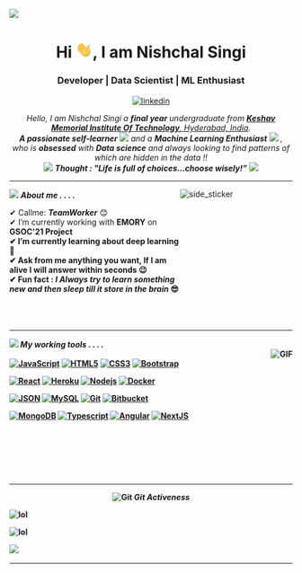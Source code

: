 <!-- <p align="center">
  <img src="https://videohive.img.customer.envatousercontent.com/files/302f8530-dcca-433b-b8ee-ddc29d6da06b/inline_image_preview.jpg?auto=compress%2Cformat&fit=crop&crop=top&max-h=8000&max-w=590&s=07d8de36fe85aba7c3a425a60dadf578" height="300" alt="pic" />
</p> -->
![](https://github.com/halfrost/halfrost/blob/master/icons/header_.png)
<br>

  <h1 align="center">Hi <img src="https://raw.githubusercontent.com/ABSphreak/ABSphreak/master/gifs/Hi.gif" width="30px">, I am Nishchal Singi </h1>
  <h3 align="center">Developer | Data Scientist | ML Enthusiast </h3>
  <p align="center">
    <a href="https://www.linkedin.com/in/nishchal-singi-6b37901ab/" target="blank"><img align="center" src="https://cdn-icons-png.flaticon.com/512/2111/2111465.png" alt="linkedin" height="40" width="40" /></a>  
<!--     <a href="https://www.kaggle.com/ovinduwijethunge" target="blank"><img align="center" src="https://www.vectorlogo.zone/logos/kaggle/kaggle-icon.svg" alt="kaggle_ovindu" height="30" width="40" /></a>
    <a href="https://www.instagram.com/ovindu_vesuvius/" target="blank"><img align="center" src="https://image.flaticon.com/icons/png/128/174/174855.png" alt="insta_ovindu" height="30" width="40" /></a>
    <a href="https://www.facebook.com/ovindu.wijethunge.7/" target="blank"><img align="center" src="https://www.svgrepo.com/show/299425/facebook.svg" alt="fb_ovindu" height="30" width="40" /></a>
     <a href = "mailto: oumw.udesh@gmail.com"><img align="center" src="https://seeklogo.com/images/G/gmail-new-2020-logo-32DBE11BB4-seeklogo.com.png" height="30" width="40" /></a> -->
  </p>
</p>



<p align="center">
  <em>
    Hello, I am Nishchal Singi a <b>final year</b> undergraduate from <a href="https://kmit.in/"> <b>Keshav Memorial Institute Of Technology</b>, Hyderabad, India</a>. <br>
    <b>A passionate self-learner</b> <img src="https://github.com/TheDudeThatCode/TheDudeThatCode/blob/master/Assets/Developer.gif" width="30px"> and a <b>Machine Learning Enthusiast</b>&nbsp;<img src="https://github.com/TheDudeThatCode/TheDudeThatCode/blob/master/Assets/Designer.gif" width="36px">&nbsp,<br>who is <b>obsessed</b>
    with <b>Data science</b> and always looking to find patterns of which are hidden in the data !!
  </em> 
  <br>
  <img src="https://media.giphy.com/media/gH3LO09IOiZIqePwv9/giphy.gif" width="50" /> <b><i align="center">Thought : "Life is full of choices…choose wisely!”</i></b> <img src="https://media.giphy.com/media/qjqUcgIyRjsl2/giphy.gif" width="50" />
</p>

<hr>
<img align="right" width=200px height=200px alt="side_sticker" src="https://media.giphy.com/media/TEnXkcsHrP4YedChhA/giphy.gif" />

<img src="https://media.giphy.com/media/iY8CRBdQXODJSCERIr/giphy.gif" width="30px">&nbsp;***About me . . . .***

✔ Callme: ***TeamWorker*** 😊 <br>
✔ I’m currently working with <b>EMORY</b> on <b>GSOC'21<b> Project<br>
✔ I’m currently learning about **deep learning**🥰<br>
✔ Ask from me anything you want, If I am alive I will answer within seconds 😉<br>
✔ Fun fact : *I Always try to learn something new and then sleep till it store in the brain* 😎<br><br><br><br>

  <hr>

<img src="https://media.giphy.com/media/iY8CRBdQXODJSCERIr/giphy.gif" width="30px">&nbsp;***My working tools . . . .***
  <br>
   <img align="right" alt="GIF" src="https://media.giphy.com/media/836HiJc7pgzy8iNXCn/giphy.gif" />
<br />
 [![JavaScript](https://img.shields.io/badge/-JavaScript-black?style=flat&logo=javascript&link=https://github.com/Nishchal-007)](https://github.com/Nishchal-007) 
  [![HTML5](https://img.shields.io/badge/-HTML5-E34F26?style=flat&logo=html5&logoColor=white&link=https://github.com/Nishchal-007)](https://github.com/Nishchal-007) 
  [![CSS3](https://img.shields.io/badge/-CSS3-1572B6?style=flat&logo=css3&link=https://github.com/Nishchal-007)](https://github.com/Nishchal-007) 
  [![Bootstrap](https://img.shields.io/badge/-Bootstrap-563D7C?style=flat&logo=bootstrap&link=https://github.com/Nishchal-007)](https://github.com/Nishchal-007)
  
  [![React](https://img.shields.io/badge/-React-black?style=flat&logo=react&link=https://github.com/Nishchal-007)](https://github.com/Nishchal-007) 
  [![Heroku](https://img.shields.io/badge/-Heroku-gray?style=flat&logo=heroku&link=https://github.com/Nishchal-007)](https://github.com/Nishchal-007) 
  [![Nodejs](https://img.shields.io/badge/-Nodejs-green?style=flat&logo=Node.js&link=https://github.com/Nishchal-007)](https://github.com/Nishchal-007) 
  [![Docker](https://img.shields.io/badge/-Docker-black?style=flat&logo=docker&link=https://github.com/Nishchal-007)](https://github.com/Nishchal-007) 
  
  [![JSON](https://img.shields.io/badge/-json-02569B?style=flat&logo=json&link=https://github.com/Nishchal-007)](https://github.com/Nishchal-007)
  [![MySQL](https://img.shields.io/badge/-MySQL-black?style=flat&logo=mysql&link=https://github.com/Nishchal-007)](https://github.com/Nishchal-007)
  [![Git](https://img.shields.io/badge/-Git-black?style=flat&logo=git&link=https://github.com/Nishchal-007)](https://github.com/Nishchal-007) 
  [![Bitbucket](https://img.shields.io/badge/-Bitbucket-blue?style=flat&logo=bitbucket&link=https://github.com/Nishchal-007)](https://github.com/Nishchal-007)
  
  [![MongoDB](https://img.shields.io/badge/-MongoDB-FCA121?style=flat&logo=mongodb&link=https://github.com/Nishchal-007)](https://gitlab.com/Nishchal-007) 
  [![Typescript](https://img.shields.io/badge/-TypeScript-white?style=flat&logo=typescript&link=https://github.com/Nishchal-007)](https://github.com/Nishchal-007)
  [![Angular](https://img.shields.io/badge/-Angular-red?style=flat&logo=angular&link=https://github.com/Nishchal-007)](https://github.com/Nishchal-007) 
  [![NextJS](https://img.shields.io/badge/-NextJS-black?style=flat&logo=nextjs&link=https://github.com/Nishchal-007)](https://github.com/Nishchal-007)
  
  <br><br><br><br><br>
  <hr>
  <p align="center">
 <img src="https://media.giphy.com/media/W5eoZHPpUx9sapR0eu/giphy.gif" width="30px" alt="Git"/>&nbsp;<i><b>Git Activeness</b></i></p>
 
<p><img src="https://github-readme-stats.vercel.app/api/top-langs?username=Nishchal-007&show_icons=true&locale=en&layout=compact&theme=chartreuse-dark" alt="lol"/></p>
<p><img src="https://github-readme-stats.vercel.app/api?username=Nishchal-007&show_icons=true&locale=en&theme=chartreuse-dark" alt="lol" width="410" /></p>
<p><img src="https://github-readme-streak-stats.herokuapp.com/?user=Nishchal-007&theme=dracula"></p>
<hr>
<!-- 
<p align="center"><img src="https://media.giphy.com/media/QaMcXSekUWx7aogAUr/giphy.gif" width="30" />&nbsp;Git profile Trophies</p><br>
<img src="https://github-profile-trophy.vercel.app/?username=Nishchal-007&theme=juicyfresh&no-bg=true" />
 -->


